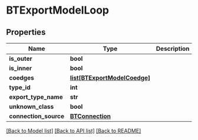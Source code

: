 # BTExportModelLoop

## Properties
Name | Type | Description | Notes
------------ | ------------- | ------------- | -------------
**is_outer** | **bool** |  | [optional] 
**is_inner** | **bool** |  | [optional] 
**coedges** | [**list[BTExportModelCoedge]**](BTExportModelCoedge.md) |  | [optional] 
**type_id** | **int** |  | [optional] 
**export_type_name** | **str** |  | [optional] 
**unknown_class** | **bool** |  | [optional] 
**connection_source** | [**BTConnection**](BTConnection.md) |  | [optional] 

[[Back to Model list]](../README.md#documentation-for-models) [[Back to API list]](../README.md#documentation-for-api-endpoints) [[Back to README]](../README.md)


